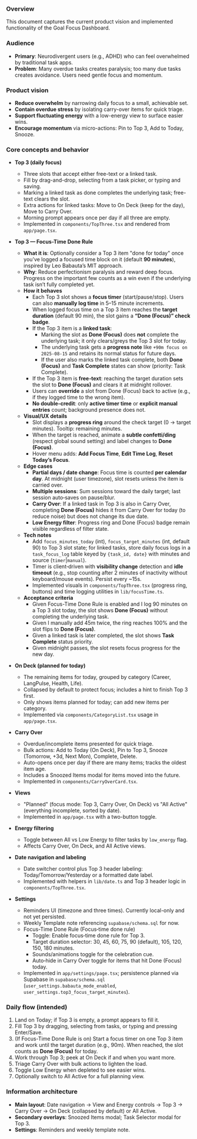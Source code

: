 ### Overview

This document captures the current product vision and implemented functionality of the Goal Focus Dashboard.

### Audience

- **Primary**: Neurodivergent users (e.g., ADHD) who can feel overwhelmed by traditional task apps.
- **Problem**: Many overdue tasks creates paralysis; too many due tasks creates avoidance. Users need gentle focus and momentum.

### Product vision

- **Reduce overwhelm** by narrowing daily focus to a small, achievable set.
- **Contain overdue stress** by isolating carry-over items for quick triage.
- **Support fluctuating energy** with a low-energy view to surface easier wins.
- **Encourage momentum** via micro-actions: Pin to Top 3, Add to Today, Snooze.

### Core concepts and behavior

- **Top 3 (daily focus)**
  - Three slots that accept either free-text or a linked task.
  - Fill by drag-and-drop, selecting from a task picker, or typing and saving.
  - Marking a linked task as done completes the underlying task; free-text clears the slot.
  - Extra actions for linked tasks: Move to On Deck (keep for the day), Move to Carry Over.
  - Morning prompt appears once per day if all three are empty.
  - Implemented in `components/TopThree.tsx` and rendered from `app/page.tsx`.

- **Top 3 — Focus-Time Done Rule**
  - **What it is**: Optionally consider a Top 3 item "done for today" once you’ve logged a focused time block on it (default **90 minutes**), inspired by Leo Babauta’s MIT approach.
  - **Why**: Reduce perfectionism paralysis and reward deep focus. Progress on the important few counts as a win even if the underlying task isn’t fully completed yet.
  - **How it behaves**
    - Each Top 3 slot shows a **focus timer** (start/pause/stop). Users can also **manually log time** in 5–15 minute increments.
    - When logged focus time on a Top 3 item reaches the **target duration** (default 90 min), the slot gains a **“Done (Focus)” check badge**.
    - If the Top 3 item is a **linked task**:
      - Marking the slot as **Done (Focus)** does **not** complete the underlying task; it only clears/greys the Top 3 slot for today.
      - The underlying task gets a **progress note** like `+90m focus on 2025‑08‑15` and retains its normal status for future days.
      - If the user also marks the linked task complete, both **Done (Focus)** and **Task Complete** states can show (priority: Task Complete).
    - If the Top 3 item is **free‑text**: reaching the target duration sets the slot to **Done (Focus)** and clears it at midnight rollover.
    - Users can **override** a slot from Done (Focus) back to active (e.g., if they logged time to the wrong item).
    - **No double‑credit**: only **active timer time** or **explicit manual entries** count; background presence does not.
  - **Visual/UX details**
    - Slot displays a **progress ring** around the check target (0 → target minutes). Tooltip: remaining minutes.
    - When the target is reached, animate a **subtle confetti/ding** (respect global sound setting) and label changes to **Done (Focus)**.
    - Hover menu adds: **Add Focus Time**, **Edit Time Log**, **Reset Today’s Focus**.
  - **Edge cases**
    - **Partial days / date change**: Focus time is counted **per calendar day**. At midnight (user timezone), slot resets unless the item is carried over.
    - **Multiple sessions**: Sum sessions toward the daily target; last session auto‑saves on pause/blur.
    - **Carry Over**: If a linked task in Top 3 is also in Carry Over, completing **Done (Focus)** hides it from Carry Over for today (to reduce noise) but does not change its due date.
    - **Low Energy filter**: Progress ring and Done (Focus) badge remain visible regardless of filter state.
  - **Tech notes**
    - Add `focus_minutes_today` (int), `focus_target_minutes` (int, default 90) to Top 3 slot state; for linked tasks, store daily focus logs in a `task_focus_log` table keyed by `{task_id, date}` with minutes and source (`timer`|`manual`).
    - Timer is client‑driven with **visibility change** detection and **idle timeout** (e.g., stop counting after 2 minutes of inactivity without keyboard/mouse events). Persist every ~15s.
    - Implemented visuals in `components/TopThree.tsx` (progress ring, buttons) and time logging utilities in `lib/focusTime.ts`.
  - **Acceptance criteria**
    - Given Focus-Time Done Rule is enabled and I log 90 minutes on a Top 3 slot today, the slot shows **Done (Focus)** without completing the underlying task.
    - Given I manually add 45m twice, the ring reaches 100% and the slot flips to **Done (Focus)**.
    - Given a linked task is later completed, the slot shows **Task Complete** status priority.
    - Given midnight passes, the slot resets focus progress for the new day.

- **On Deck (planned for today)**
  - The remaining items for today, grouped by category (Career, LangPulse, Health, Life).
  - Collapsed by default to protect focus; includes a hint to finish Top 3 first.
  - Only shows items planned for today; can add new items per category.
  - Implemented via `components/CategoryList.tsx` usage in `app/page.tsx`.

- **Carry Over**
  - Overdue/incomplete items presented for quick triage.
  - Bulk actions: Add to Today (On Deck), Pin to Top 3, Snooze (Tomorrow, +3d, Next Mon), Complete, Delete.
  - Auto-opens once per day if there are many items; tracks the oldest item age.
  - Includes a Snoozed Items modal for items moved into the future.
  - Implemented in `components/CarryOverCard.tsx`.

- **Views**
  - "Planned" (focus mode: Top 3, Carry Over, On Deck) vs "All Active" (everything incomplete, sorted by date).
  - Implemented in `app/page.tsx` with a two-button toggle.

- **Energy filtering**
  - Toggle between All vs Low Energy to filter tasks by `low_energy` flag.
  - Affects Carry Over, On Deck, and All Active views.

- **Date navigation and labeling**
  - Date switcher control plus Top 3 header labeling: Today/Tomorrow/Yesterday or a formatted date label.
  - Implemented with helpers in `lib/date.ts` and Top 3 header logic in `components/TopThree.tsx`.

- **Settings**
  - Reminders UI (timezone and three times). Currently local-only and not yet persisted.
  - Weekly Template note referencing `supabase/schema.sql` for now.
  - Focus-Time Done Rule (Focus‑time done rule)
    - Toggle: Enable focus‑time done rule for Top 3.
    - Target duration selector: 30, 45, 60, 75, 90 (default), 105, 120, 150, 180 minutes.
    - Sounds/animations toggle for the celebration cue.
    - Auto‑hide in Carry Over toggle for items that hit Done (Focus) today.
  - Implemented in `app/settings/page.tsx`; persistence planned via Supabase in `supabase/schema.sql` (`user_settings.babauta_mode_enabled`, `user_settings.top3_focus_target_minutes`).

### Daily flow (intended)

1. Land on Today; if Top 3 is empty, a prompt appears to fill it.
2. Fill Top 3 by dragging, selecting from tasks, or typing and pressing Enter/Save.
3. (If Focus-Time Done Rule is on) Start a focus timer on one Top 3 item and work until the target duration (e.g., 90m). When reached, the slot counts as **Done (Focus)** for today.
4. Work through Top 3; peek at On Deck if and when you want more.
5. Triage Carry Over with bulk actions to lighten the load.
6. Toggle Low Energy when depleted to see easier wins.
7. Optionally switch to All Active for a full planning view.

### Information architecture

- **Main layout**: Date navigation → View and Energy controls → Top 3 → Carry Over → On Deck (collapsed by default) or All Active.
- **Secondary overlays**: Snoozed Items modal; Task Selector modal for Top 3.
- **Settings**: Reminders and weekly template note.
